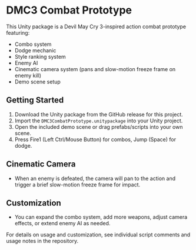 # DMC3 Combat Prototype

This Unity package is a Devil May Cry 3-inspired action combat prototype featuring:

- Combo system
- Dodge mechanic
- Style ranking system
- Enemy AI
- Cinematic camera system (pans and slow-motion freeze frame on enemy kill)
- Demo scene setup

## Getting Started
1. Download the Unity package from the GitHub release for this project.
2. Import the `DMC3CombatPrototype.unitypackage` into your Unity project.
3. Open the included demo scene or drag prefabs/scripts into your own scene.
4. Press Fire1 (Left Ctrl/Mouse Button) for combos, Jump (Space) for dodge.

## Cinematic Camera
- When an enemy is defeated, the camera will pan to the action and trigger a brief slow-motion freeze frame for impact.

## Customization
- You can expand the combo system, add more weapons, adjust camera effects, or extend enemy AI as needed.

For details on usage and customization, see individual script comments and usage notes in the repository.
